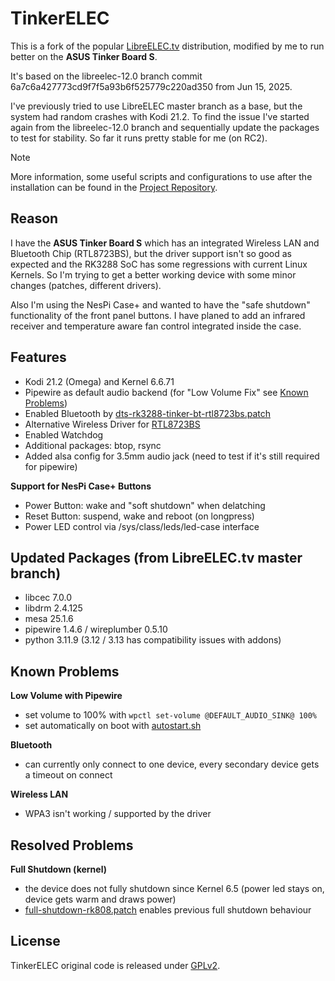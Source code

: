 # TinkerELEC

This is a fork of the popular [LibreELEC.tv](https://github.com/LibreELEC/LibreELEC.tv) distribution, modified by me to run better on the **ASUS Tinker Board S**.

It's based on the libreelec-12.0 branch commit 6a7c6a427773cd9f7f5a93b6f525779c220ad350 from Jun 15, 2025.

I've previously tried to use LibreELEC master branch as a base, but the system had random crashes with Kodi 21.2. To find the issue I've started again from the libreelec-12.0 branch and sequentially update the packages to test for stability. So far it runs pretty stable for me (on RC2).

> [!NOTE]
> More information, some useful scripts and configurations to use after the installation can be found in the [Project Repository](https://github.com/s7a7ic/TinkerELEC-Project).

## Reason

I have the **ASUS Tinker Board S** which has an integrated Wireless LAN and Bluetooth Chip (RTL8723BS), but the driver support isn't so good as expected and the RK3288 SoC has some regressions with current Linux Kernels. So I'm trying to get a better working device with some minor changes (patches, different drivers).

Also I'm using the NesPi Case+ and wanted to have the "safe shutdown" functionality of the front panel buttons. I have planed to add an infrared receiver and temperature aware fan control integrated inside the case.

## Features

- Kodi 21.2 (Omega) and Kernel 6.6.71
- Pipewire as default audio backend (for "Low Volume Fix" see [Known Problems](#known-problems))
- Enabled Bluetooth by [dts-rk3288-tinker-bt-rtl8723bs.patch](projects/Rockchip/patches/linux/tinker-s/dts-rk3288-tinker-bt-rtl8723bs.patch)
- Alternative Wireless Driver for [RTL8723BS](packages/tinkerelec/linux-drivers/RTL8723BS)
- Enabled Watchdog
- Additional packages: btop, rsync
- Added alsa config for 3.5mm audio jack (need to test if it's still required for pipewire)

**Support for NesPi Case+ Buttons**
- Power Button: wake and "soft shutdown" when delatching
- Reset Button: suspend, wake and reboot (on longpress)
- Power LED control via /sys/class/leds/led-case interface

## Updated Packages (from LibreELEC.tv master branch)

- libcec 7.0.0
- libdrm 2.4.125
- mesa 25.1.6
- pipewire 1.4.6 / wireplumber 0.5.10
- python 3.11.9 (3.12 / 3.13 has compatibility issues with addons)

## Known Problems

**Low Volume with Pipewire**
* set volume to 100% with `wpctl set-volume @DEFAULT_AUDIO_SINK@ 100%`
* set automatically on boot with [autostart.sh](https://github.com/s7a7ic/TinkerELEC-Project/blob/main/scripts/autostart.sh)

**Bluetooth**
* can currently only connect to one device, every secondary device gets a timeout on connect

**Wireless LAN**
* WPA3 isn't working / supported by the driver

## Resolved Problems

**Full Shutdown (kernel)**
* the device does not fully shutdown since Kernel 6.5 (power led stays on, device gets warm and draws power)
* [full-shutdown-rk808.patch](projects/Rockchip/patches/linux/tinker-s/full-shutdown-rk808.patch) enables previous full shutdown behaviour

## License

TinkerELEC original code is released under [GPLv2](https://www.gnu.org/licenses/gpl-2.0.html).
